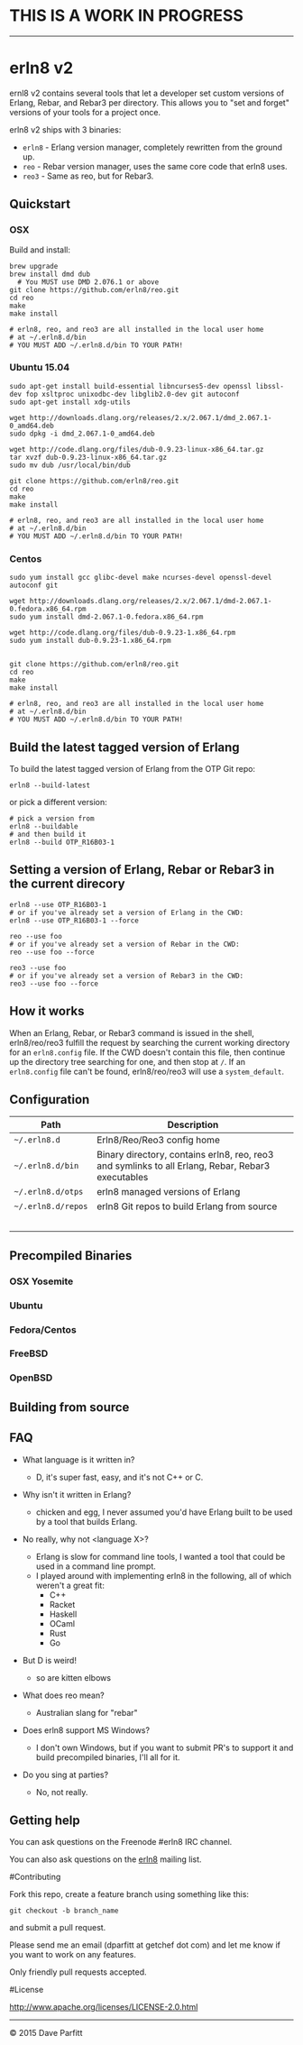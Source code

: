 # THIS IS A WORK IN PROGRESS

---


# erln8 v2

ernl8 v2 contains several tools that let a developer set custom versions of Erlang, Rebar, and Rebar3 per directory. This allows you to "set and forget" versions of your tools for a project once.

erln8 v2 ships with 3 binaries:

- `erln8` - Erlang version manager, completely rewritten from the ground up.
- `reo` - Rebar version manager, uses the same core code that erln8 uses.
- `reo3` - Same as reo, but for Rebar3.


## Quickstart

### OSX
Build and install:

```
brew upgrade
brew install dmd dub
  # You MUST use DMD 2.076.1 or above
git clone https://github.com/erln8/reo.git
cd reo
make
make install

# erln8, reo, and reo3 are all installed in the local user home
# at ~/.erln8.d/bin
# YOU MUST ADD ~/.erln8.d/bin TO YOUR PATH!
```

### Ubuntu 15.04

```
sudo apt-get install build-essential libncurses5-dev openssl libssl-dev fop xsltproc unixodbc-dev libglib2.0-dev git autoconf
sudo apt-get install xdg-utils

wget http://downloads.dlang.org/releases/2.x/2.067.1/dmd_2.067.1-0_amd64.deb
sudo dpkg -i dmd_2.067.1-0_amd64.deb

wget http://code.dlang.org/files/dub-0.9.23-linux-x86_64.tar.gz
tar xvzf dub-0.9.23-linux-x86_64.tar.gz
sudo mv dub /usr/local/bin/dub

git clone https://github.com/erln8/reo.git
cd reo
make
make install

# erln8, reo, and reo3 are all installed in the local user home
# at ~/.erln8.d/bin
# YOU MUST ADD ~/.erln8.d/bin TO YOUR PATH!
```

### Centos

```
sudo yum install gcc glibc-devel make ncurses-devel openssl-devel autoconf git

wget http://downloads.dlang.org/releases/2.x/2.067.1/dmd-2.067.1-0.fedora.x86_64.rpm
sudo yum install dmd-2.067.1-0.fedora.x86_64.rpm

wget http://code.dlang.org/files/dub-0.9.23-1.x86_64.rpm
sudo yum install dub-0.9.23-1.x86_64.rpm


git clone https://github.com/erln8/reo.git
cd reo
make
make install

# erln8, reo, and reo3 are all installed in the local user home
# at ~/.erln8.d/bin
# YOU MUST ADD ~/.erln8.d/bin TO YOUR PATH!
```
## Build the latest tagged version of Erlang

To build the latest tagged version of Erlang from the OTP Git repo:

```
erln8 --build-latest
```

or pick a different version:

```
# pick a version from
erln8 --buildable
# and then build it
erln8 --build OTP_R16B03-1
```

## Setting a version of Erlang, Rebar or Rebar3 in the current direcory

```
erln8 --use OTP_R16B03-1
# or if you've already set a version of Erlang in the CWD:
erln8 --use OTP_R16B03-1 --force
```

```
reo --use foo
# or if you've already set a version of Rebar in the CWD:
reo --use foo --force
```

```
reo3 --use foo
# or if you've already set a version of Rebar3 in the CWD:
reo3 --use foo --force
```

## How it works

When an Erlang, Rebar, or Rebar3 command is issued in the shell, erln8/reo/reo3 fulfill the request by searching the current working directory for an `erln8.config` file. If the CWD doesn't contain this file, then continue up the directory tree searching for one, and then stop at `/`. If an `erln8.config` file can't be found, erln8/reo/reo3 will use a `system_default`. 

## Configuration

| Path  | Description  |
|---|---|
| `~/.erln8.d`  | Erln8/Reo/Reo3 config home  |
| `~/.erln8.d/bin`  |  Binary directory, contains erln8, reo, reo3 and symlinks to all Erlang, Rebar, Rebar3 executables |
| `~/.erln8.d/otps`  | erln8 managed versions of Erlang |
| `~/.erln8.d/repos`  | erln8 Git repos to build Erlang from source  |
| | |
| | |
| | |
| | |
| | |


## Precompiled Binaries

### OSX Yosemite

### Ubuntu

### Fedora/Centos

### FreeBSD

### OpenBSD

## Building from source


## FAQ

- What language is it written in?
	- D, it's super fast, easy, and it's not C++ or C.

- Why isn't it written in Erlang?	
	- chicken and egg, I never assumed you'd have Erlang built to be used by a tool that builds Erlang.

- No really, why not \<language X\>?
	- Erlang is slow for command line tools, I wanted a tool that could be used in a command line prompt.
	- I played around with implementing erln8 in the following, all of which weren't a great fit:
		- C++
		- Racket
		- Haskell
		- OCaml
		- Rust
		- Go

- But D is weird!
	- so are kitten elbows
	
- What does reo mean?
	- Australian slang for "rebar"

- Does erln8 support MS Windows?
	- I don't own Windows, but if you want to submit PR's to support it and build precompiled binaries, I'll all for it.

- Do you sing at parties?
	-  No, not really.

## Getting help

You can ask questions on the Freenode #erln8 IRC channel.

You can also ask questions on the [erln8](https://groups.google.com/forum/?hl=en#!forum/erln8) mailing list.


#Contributing

Fork this repo, create a feature branch using something like this:
    
```
git checkout -b branch_name
```

and submit a pull request. 

Please send me an email (dparfitt at getchef dot com) and let me know if you want to work on any features.

Only friendly pull requests accepted.

#License

http://www.apache.org/licenses/LICENSE-2.0.html

---

© 2015 Dave Parfitt